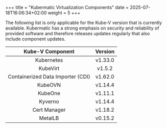 +++
title = "Kubermatic Virtualization Components"
date = 2025-07-18T16:06:34+02:00
weight = 5
+++

The following list is only applicable for the Kube-V version that is currently available. Kubermatic has a strong emphasis 
on security and reliability of provided software and therefore releases updates regularly that also include component updates.


|         Kube-V Component          | Version |
|:---------------------------------:|:-------:|
|            Kubernetes             | v1.33.0 |
|             KubeVirt              | v1.5.2  |
| Containerized Data Importer (CDI) | v1.62.0 |
|              KubeOVN              | v1.14.4 |
|              KubeOne              | v1.11.1 |
|              Kyverno              | v1.14.4 |
|           Cert Manager            | v1.18.2 |
|              MetalLB              | v0.15.2 |

